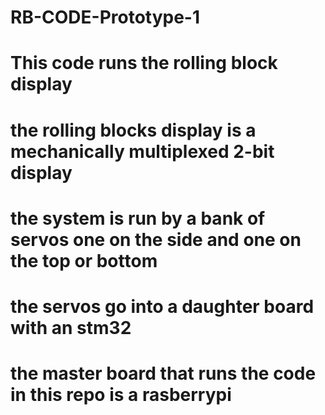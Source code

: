 # RB-CODE-Prototype-1

# This code runs the rolling block display
# the rolling blocks display is a mechanically multiplexed 2-bit display
# the system is run by a bank of servos one on the side and one on the top or bottom
# the servos go into a daughter board with an stm32
# the master board that runs the code in this repo is a rasberrypi
